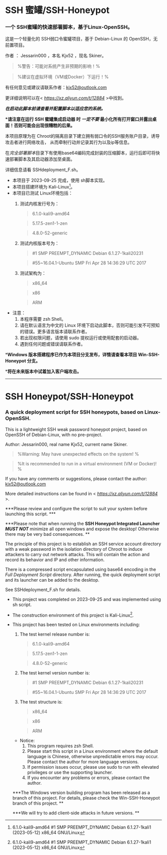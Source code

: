 # SSH 蜜罐/SSH-Honeypot

### 一个 SSH蜜罐的快速部署脚本，基于Linux-OpenSSH。

  这是一个轻量化的 SSH弱口令蜜罐项目，基于 Debian-Linux 的 OpenSSH，无前置项目。

作者 ： Jessarin000 ，本名 Kjx52 ，现名 Skiner。

> %警告：可能对系统产生非预期的影响！%

> %建议在虚拟环境（VM或Docker）下运行！% 

有任何意见或建议请联系作者：<kjx52@outlook.com>

更详细说明可以在< *https://xz.aliyun.com/t/12884* >中找到。

***在启动此脚本前请查看并配置脚本以适应您的系统。***

**\*请注意在运行 __SSH 蜜罐集成启动器__ 时 ___一定不要___ 最小化所有打开窗口并露出桌面！否则可能会出现很糟糕的后果。**

本项目原理为在 Chroot的隔离目录下建立拥有弱口令的SSH服务账户目录，诱导攻击者进行网络攻击，
从而牵制行动并记录其行为以及ip等信息。

在*完全部署脚本*目录下有使用base64编码完成封装的压缩脚本，运行后即可将快速部署脚本及其启动器添加至桌面。

详细信息请看 SSHdeployment_F.sh。

* 本项目于 2023-09-25 完成，使用 sh脚本实现。
* 本项目搭建环境为 Kali-Linux[^Kali-Linux]。
* 本项目已测试 Linux环境包括：
  1. 测试内核发行号为：
     > 6.1.0-kali9-amd64 
     
     > 5.17.5-zen1-1-zen 
     
     > 4.8.0-52-generic 
  2. 测试内核版本号为：
     > #1 SMP PREEMPT_DYNAMIC Debian 6.1.27-1kali20231 
     
     > #55~16.04.1-Ubuntu SMP Fri Apr 28 14:36:29 UTC 2017 
  3. 测试架构为：
     > x86_64 
     
     > x86 
     
     > ARM 
 * 注意：
   1. 本程序需要 zsh Shell。
   2. 请在默认语言为中文的 Linux 环境下启动此脚本，否则可能引发不可预知的错误。更多语言版本请联系作者。
   3. 若出现权限问题，请使用 sudo 提权运行或使用配套的启动器。
   4. 遇到任何问题或错误请联系作者。

  \***Windows 版本搭建程序已作为本项目分支发布，详情请查看本项目 Win-SSH-Honeypot 分支。**

  \***将在未来版本中试着加入客户端攻击。**
  
*****
  
# SSH Honeypot/SSH-Honeypot

### A quick deployment script for SSH honeypots, based on Linux-OpenSSH.

   This is a lightweight SSH weak password honeypot project, based on OpenSSH of Debian-Linux, with no pre-project.

Author: Jessarin000, real name Kjx52, current name Skiner.

> %Warning: May have unexpected effects on the system! %

> %It is recommended to run in a virtual environment (VM or Docker)! %

If you have any comments or suggestions, please contact the author: <kjx52@outlook.com>

More detailed instructions can be found in < *https://xz.aliyun.com/t/12884* >.

***Please review and configure the script to suit your system before launching this script. ***

**\*Please note that when running the __SSH Honeypot Integrated Launcher__ ___MUST NOT___ minimize all open windows and expose the desktop! Otherwise there may be very bad consequences. **

The principle of this project is to establish an SSH service account directory with a weak password in the isolation directory of Chroot to induce attackers to carry out network attacks.
This will contain the action and record its behavior and IP and other information.

There is a compressed script encapsulated using base64 encoding in the *Full Deployment Script* directory. After running, the quick deployment script and its launcher can be added to the desktop.

See SSHdeployment_F.sh for details.

* This project was completed on 2023-09-25 and was implemented using sh script.
* The construction environment of this project is Kali-Linux[^Kali-Linux].
* This project has been tested on Linux environments including:
   1. The test kernel release number is:
      > 6.1.0-kali9-amd64
     
      > 5.17.5-zen1-1-zen
     
      > 4.8.0-52-generic
   2. The test kernel version number is:
      > #1 SMP PREEMPT_DYNAMIC Debian 6.1.27-1kali20231
     
      > #55~16.04.1-Ubuntu SMP Fri Apr 28 14:36:29 UTC 2017
   3. The test structure is:
      >x86_64
     
      >x86
     
      > ARM
  * Notice:
    1. This program requires zsh Shell.
    2. Please start this script in a Linux environment where the default language is Chinese, otherwise unpredictable errors may occur. Please contact the author for more language versions.
    3. If permission issues occur, please use sudo to run with elevated privileges or use the supporting launcher.
    4. If you encounter any problems or errors, please contact the author.

   \***The Windows version building program has been released as a branch of this project. For details, please check the Win-SSH-Honeypot branch of this project. **

   \***We will try to add client-side attacks in future versions. **


[^Kali-Linux]: 6.1.0-kali9-amd64 #1 SMP PREEMPT_DYNAMIC Debian 6.1.27-1kali1 (2023-05-12) x86_64 GNU/Linux

